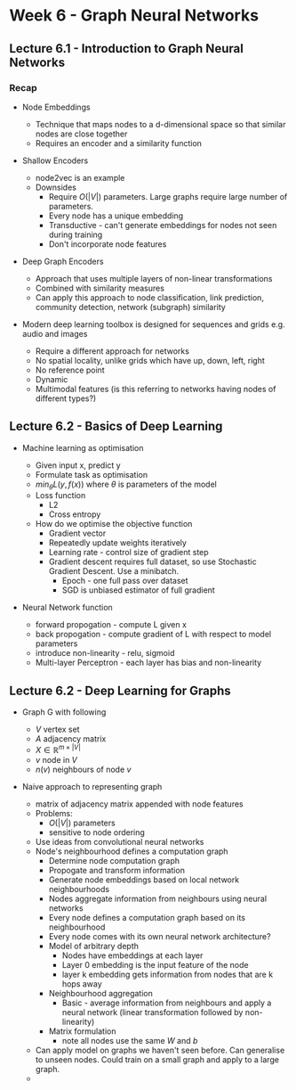 # Week 6 - Graph Neural Networks

## Lecture 6.1 - Introduction to Graph Neural Networks

### Recap

- Node Embeddings
    - Technique that maps nodes to a d-dimensional space so that similar nodes are close together
    - Requires an encoder and a similarity function

- Shallow Encoders
    - node2vec is an example
    - Downsides
        - Require $O(|V|)$ parameters. Large graphs require large number of parameters.
        - Every node has a unique embedding
        - Transductive - can't generate embeddings for nodes not seen during training
        - Don't incorporate node features

- Deep Graph Encoders
    - Approach that uses multiple layers of non-linear transformations
    - Combined with similarity measures
    - Can apply this approach to node classification, link prediction, community detection, network (subgraph) similarity
 
 - Modern deep learning toolbox is designed for sequences and grids e.g. audio and images
     - Require a different approach for networks
     - No spatial locality, unlike grids which have up, down, left, right
     - No reference point
     - Dynamic
     - Multimodal features (is this referring to networks having nodes of different types?)

## Lecture 6.2 - Basics of Deep Learning

- Machine learning as optimisation
    - Given input x, predict y
    - Formulate task as optimisation
    - $min_\theta L(y,f(x))$ where $\theta$ is parameters of the model
    - Loss function
        - L2
        - Cross entropy
    - How do we optimise the objective function
        - Gradient vector
        - Repeatedly update weights iteratively
        - Learning rate  - control size of gradient step
        - Gradient descent requires full dataset, so use Stochastic Gradient Descent. Use a minibatch.
            - Epoch - one full pass over dataset
            - SGD is unbiased estimator of full gradient
          
- Neural Network function
    - forward propogation - compute L given x
    - back propogation - compute gradient of L with respect to model parameters
    - introduce non-linearity - relu, sigmoid
    - Multi-layer Perceptron - each layer has bias and non-linearity

## Lecture 6.2 - Deep Learning for Graphs

- Graph G with following
    - $V$ vertex set
    - $A$ adjacency matrix
    - $X \in \mathbb{R}^{m \times |V|}$
    - $v$ node in $V$
    - $n(v)$ neighbours of node $v$

- Naive approach to representing graph
    - matrix of adjacency matrix appended with node features
    - Problems:
        - $O(|V|)$ parameters
        - sensitive to node ordering
    - Use ideas from convolutional neural networks
    - Node's neighbourhood defines a computation graph
        - Determine node computation graph
        - Propogate and transform information
        - Generate node embeddings based on local network neighbourhoods
        - Nodes aggregate information from neighbours using neural networks
        - Every node defines a computation graph based on its neighbourhood
        - Every node comes with its own neural network architecture?
        - Model of arbitrary depth
            - Nodes have embeddings at each layer
            - Layer 0 embedding is the input feature of the node
            - layer k embedding gets information from nodes that are k hops away
        - Neighbourhood aggregation
            - Basic - average information from neighbours and apply a neural network (linear transformation followed by non-linearity)
        - Matrix formulation
            - note all nodes use the same $W$ and $b$
    - Can apply model on graphs we haven't seen before. Can generalise to unseen nodes. Could train on a small graph and apply to a large graph.
    - 

